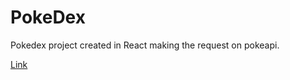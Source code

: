 # PokeDex
Pokedex project created in React making the request on pokeapi.

[Link
](https://poke-dex-swart-ten.vercel.app/)
